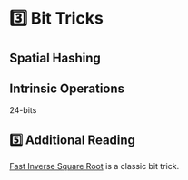 # 3️⃣ Bit Tricks

## Spatial Hashing

## Intrinsic Operations
24-bits

## 5️⃣ Additional Reading
[Fast Inverse Square Root](https://www.youtube.com/watch?v=p8u_k2LIZyo) is a classic bit trick.
